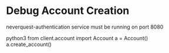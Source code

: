 # Debug Account Creation 

neverquest-authentication service must be running on port 8080

python3
from client.account import Account
a = Account()
a.create_account()
